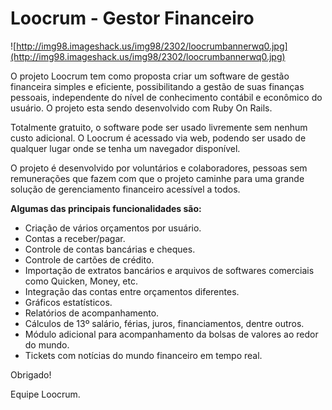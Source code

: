 # Loocrum - Gestor Financeiro #
![http://img98.imageshack.us/img98/2302/loocrumbannerwq0.jpg](http://img98.imageshack.us/img98/2302/loocrumbannerwq0.jpg)



O projeto Loocrum tem como proposta criar um software de gestão financeira simples e eficiente, possibilitando a gestão de suas finanças pessoais, independente do nível de conhecimento contábil e econômico do usuário. O projeto esta sendo desenvolvido com Ruby On Rails.

Totalmente gratuito, o software pode ser usado livremente sem nenhum custo adicional. O Loocrum é acessado via web, podendo ser usado de qualquer lugar onde se tenha um navegador disponível.

O projeto é desenvolvido por voluntários e colaboradores, pessoas sem remunerações que fazem com que o projeto caminhe para uma grande solução de gerenciamento financeiro acessível a todos.


**Algumas das principais funcionalidades são:**

  * Criação de vários orçamentos por usuário.
  * Contas a receber/pagar.
  * Controle de contas bancárias e cheques.
  * Controle de cartões de crédito.
  * Importação de extratos bancários e arquivos de softwares comerciais como Quicken, Money, etc.
  * Integração das contas entre orçamentos diferentes.
  * Gráficos estatísticos.
  * Relatórios de acompanhamento.
  * Cálculos de 13º salário, férias, juros, financiamentos, dentre outros.
  * Módulo adicional para acompanhamento da bolsas de valores ao redor do mundo.
  * Tickets com notícias do mundo financeiro em tempo real.


Obrigado!

Equipe Loocrum.